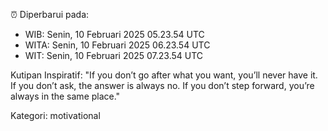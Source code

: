⏰ Diperbarui pada:
- WIB: Senin, 10 Februari 2025 05.23.54 UTC
- WITA: Senin, 10 Februari 2025 06.23.54 UTC
- WIT: Senin, 10 Februari 2025 07.23.54 UTC

Kutipan Inspiratif:
"If you don’t go after what you want, you’ll never have it. If you don’t ask, the answer is always no. If you don’t step forward, you’re always in the same place."


Kategori: motivational

